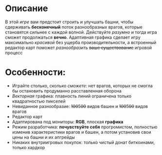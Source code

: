 # Описание

В этой *игре* вам предстоит строить и улучшать башни, чтобы сдерживать **бесконечный** поток разнообразных врагов, которые становятся сильнее с каждой волной. Действуйте *разумно* и тогда игра сможет продолжаться **вечно**. Адаптивная графика сделает игру максимально *красивой* без ущерба производительности, а встроенный редактор карт поможет *разнообразить* ~~ваше существование~~ игровой процесс

# Особенности:
* Играйте столько, сколько *сможете*: нет врагов, которых не смогла бы остановить продуманно расставленная оборона
* *Векторная* графика: плавность линий ограничена только квадратностью пикселей
* Невиданное разнообразие: ~~100~~5~~00~~ видов башен и ~~100~~5~~00~~ видов врагов
* Редактор карт
* Адаптирована под мониторы: **RGB**, плоская **графика**
* Режим разработчика: **почувствуйте себя** прогромистом, полностью изменив характеристики врагов и башен, а потом установив свои цены на башни и их апгрейды
* Никаких внутриигровых покупок: только чистый донат биткоинами, только хардкор
